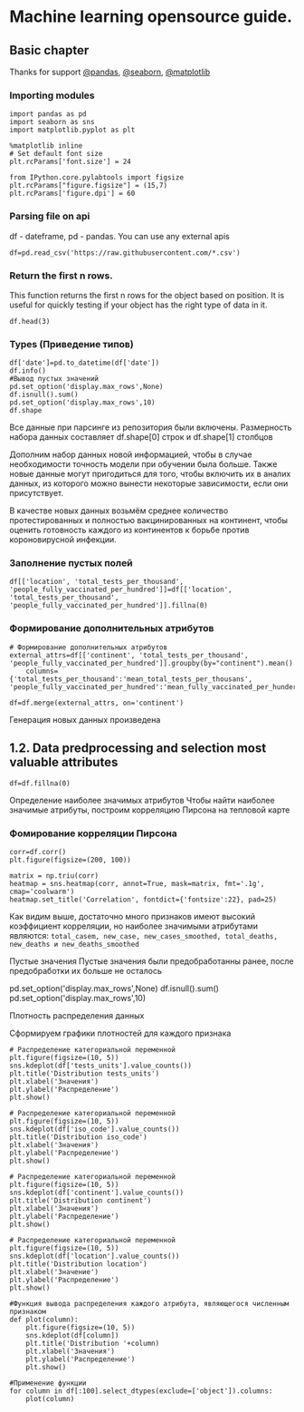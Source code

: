 # Machine learning opensource guide.

## Basic chapter
Thanks for support [@pandas](https://pandas.pydata.org/getting_started.html), [@seaborn](https://github.com/eugenerum/ToolDataHelper/tree/main/Examples), [@matplotlib](https://matplotlib.org/)
### Importing modules
```
import pandas as pd
import seaborn as sns
import matplotlib.pyplot as plt

%matplotlib inline
# Set default font size
plt.rcParams['font.size'] = 24

from IPython.core.pylabtools import figsize
plt.rcParams["figure.figsize"] = (15,7)
plt.rcParams['figure.dpi'] = 60
```
### Parsing file on api 
df - dateframe, pd - pandas.
You can use any external apis
```
df=pd.read_csv('https://raw.githubusercontent.com/*.csv')
```
### Return the first n rows.
This function returns the first n rows for the object based on position. It is useful for quickly testing if your object has the right type of data in it.
```
df.head(3)
```
### Types (Приведение типов)
```
df['date']=pd.to_datetime(df['date'])
df.info()
#Вывод пустых значений
pd.set_option('display.max_rows',None)
df.isnull().sum()
pd.set_option('display.max_rows',10)
df.shape
```
Все данные при парсинге из репозитория были включены. Размерность набора данных составляет df.shape[0] строк и df.shape[1] столбцов

Дополним набор данных новой информацией, чтобы в случае необходимости точность модели при обучении была больше. Также новые данные могут пригодиться для того, чтобы включить их в аналих данных, из которого можно вынести некоторые зависимости, если они присутствует.

В качестве новых данных возьмём среднее количество протестированных и полностью вакцинированных на континент, чтобы оценить готовность каждого из континентов к борьбе против короновирусной инфекции.
### Заполнение пустых полей

```
df[['location', 'total_tests_per_thousand', 'people_fully_vaccinated_per_hundred']]=df[['location', 'total_tests_per_thousand', 'people_fully_vaccinated_per_hundred']].fillna(0)
```
### Формирование дополнительных атрибутов
```
# Формирование дополнительных атрибутов
external_attrs=df[['continent', 'total_tests_per_thousand', 'people_fully_vaccinated_per_hundred']].groupby(by="continent").mean().rename(
    columns={'total_tests_per_thousand':'mean_total_tests_per_thousans', 'people_fully_vaccinated_per_hundred':'mean_fully_vaccinated_per_hundered'})

```
```
df=df.merge(external_attrs, on='continent')
```
Генерация новых данных произведена

## 1.2. Data predprocessing and selection most valuable attributes
```
df=df.fillna(0)
```
Определение наиболее значимых атрибутов
Чтобы найти наиболее значимые атрибуты, построим корреляцию Пирсона на тепловой карте
### Фомирование корреляции Пирсона
```
corr=df.corr()
plt.figure(figsize=(200, 100))

matrix = np.triu(corr)
heatmap = sns.heatmap(corr, annot=True, mask=matrix, fmt='.1g', cmap='coolwarm')
heatmap.set_title('Correlation', fontdict={'fontsize':22}, pad=25)
```
Как видим выше, достаточно много признаков имеют высокий коэффициент корреляции, но наиболее значимыми атрибутами являются: `total_casem, new_case, new_cases_smoothed, total_deaths, new_deaths и new_deaths_smoothed`

Пустые значения
Пустые значения были предобработанны ранее, после предобработки их больше не осталось

pd.set_option('display.max_rows',None)
df.isnull().sum()
pd.set_option('display.max_rows',10)

Плотность распределения данных

Сформируем графики плотностей для каждого признака

```
# Распределение категориальной переменной
plt.figure(figsize=(10, 5))
sns.kdeplot(df['tests_units'].value_counts())
plt.title('Distribution tests_units')
plt.xlabel('Значения')
plt.ylabel('Распределение')
plt.show()
```
```
# Распределение категориальной переменной
plt.figure(figsize=(10, 5))
sns.kdeplot(df['iso_code'].value_counts())
plt.title('Distribution iso_code')
plt.xlabel('Значения')
plt.ylabel('Распределение')
plt.show()
```
```
# Распределение категориальной переменной
plt.figure(figsize=(10, 5))
sns.kdeplot(df['continent'].value_counts())
plt.title('Distribution continent')
plt.xlabel('Значения')
plt.ylabel('Распределение')
plt.show()
```
```
# Распределение категориальной переменной
plt.figure(figsize=(10, 5))
sns.kdeplot(df['location'].value_counts())
plt.title('Distribution location')
plt.xlabel('Значение')
plt.ylabel('Распределение')
plt.show()
```
```
#Функция вывода распределения каждого атрибута, являющегося численным признаком
def plot(column):
    plt.figure(figsize=(10, 5))
    sns.kdeplot(df[column])
    plt.title('Distribution '+column)
    plt.xlabel('Значения')
    plt.ylabel('Распределение')
    plt.show()
```
```
#Применение функции
for column in df[:100].select_dtypes(exclude=['object']).columns:
    plot(column)
```

